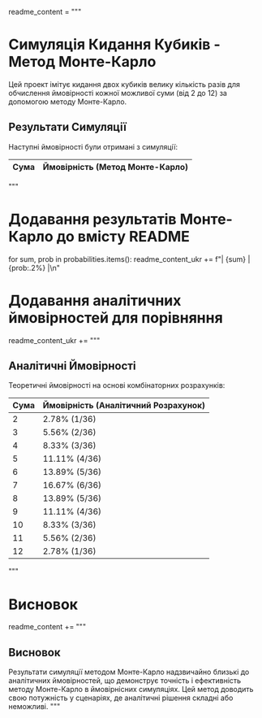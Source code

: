 readme_content = """
# Симуляція Кидання Кубиків - Метод Монте-Карло

Цей проект імітує кидання двох кубиків велику кількість разів для обчислення ймовірності кожної можливої суми (від 2 до 12) за допомогою методу Монте-Карло.

## Результати Симуляції

Наступні ймовірності були отримані з симуляції:

| Сума | Ймовірність (Метод Монте-Карло) |
| ---- | -------------------------------- |
"""

# Додавання результатів Монте-Карло до вмісту README
for sum, prob in probabilities.items():
    readme_content_ukr += f"| {sum} | {prob:.2%} |\n"

# Додавання аналітичних ймовірностей для порівняння
readme_content_ukr += """
## Аналітичні Ймовірності

Теоретичні ймовірності на основі комбінаторних розрахунків:

| Сума | Ймовірність (Аналітичний Розрахунок) |
| ---- | ------------------------------------ |
| 2    | 2.78% (1/36)                         |
| 3    | 5.56% (2/36)                         |
| 4    | 8.33% (3/36)                         |
| 5    | 11.11% (4/36)                        |
| 6    | 13.89% (5/36)                        |
| 7    | 16.67% (6/36)                        |
| 8    | 13.89% (5/36)                        |
| 9    | 11.11% (4/36)                        |
| 10   | 8.33% (3/36)                         |
| 11   | 5.56% (2/36)                         |
| 12   | 2.78% (1/36)                         |
"""

# Висновок
readme_content += """
## Висновок

Результати симуляції методом Монте-Карло надзвичайно близькі до аналітичних ймовірностей, що демонструє точність і ефективність методу Монте-Карло в ймовірнісних симуляціях. Цей метод доводить свою потужність у сценаріях, де аналітичні рішення складні або неможливі.
"""
